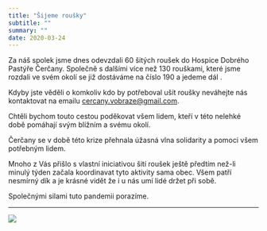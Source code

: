 ```yaml
---
title: "Šijeme roušky"
subtitle: ""
summary: ""
date: 2020-03-24
---
```


Za náš spolek jsme dnes odevzdali 60 šitých roušek do Hospice Dobrého Pastýře Čerčany. Společně s dalšími více než 130 rouškami, které jsme rozdali ve svém okolí se již dostáváme na číslo 190 a jedeme dál .

Kdyby jste věděli o komkoliv kdo by potřeboval ušít roušky neváhejte nás kontaktovat na emailu [cercany.vobraze@gmail.com](mailto:cercany.vobraze@gmail.com).

Chtěli bychom touto cestou poděkovat všem lidem, kteří v této nelehké době pomáhají svým bližním a svému okolí.

Čerčany se v době této krize přehnala úžasná vlna solidarity a pomoci všem potřebným lidem.

Mnoho z Vás přišlo s vlastní iniciativou šití roušek ještě předtím než-li minulý týden začala koordinavat tyto aktivity sama obec. Všem patří nesmírný dík a je krásné vidět že i u nás umí lidé držet při sobě.

Společnými silami tuto pandemii porazíme.

 ---

![](/img/rousky.jpg)
